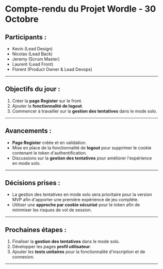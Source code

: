 # **Compte-rendu du Projet Wordle - 30 Octobre**

## **Participants :**
- Kevin (Lead Design)
- Nicolas (Lead Back)
- Jeremy (Scrum Master)
- Laurent (Lead Front)
- Florent (Product Owner & Lead Devops)

---

## **Objectifs du jour :**
1. Créer la **page Register** sur le front.
2. Ajouter la **fonctionnalité de logout**.
3. Commencer à travailler sur la **gestion des tentatives** dans le mode solo.

---

## **Avancements :**
- **Page Register** créée et en validation.
- Mise en place de la fonctionnalité de **logout** pour supprimer le cookie contenant le token d'authentification.
- Discussions sur la **gestion des tentatives** pour améliorer l'expérience en mode solo.

---

## **Décisions prises :**
- La gestion des tentatives en mode solo sera prioritaire pour la version MVP afin d'apporter une première expérience de jeu complète.
- Utiliser une **approche par cookie sécurisé** pour le token afin de minimiser les risques de vol de session.

---

## **Prochaines étapes :**
1. Finaliser la **gestion des tentatives** dans le mode solo.
2. Développer les pages **profil utilisateur**.
3. Ajouter les **tests unitaires** pour la fonctionnalité d'inscription et de connexion.

---